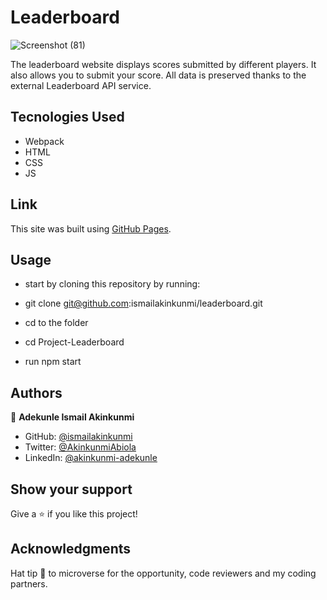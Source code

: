 # Leaderboard

![Screenshot (81)](https://user-images.githubusercontent.com/37457094/152144112-8ab08e78-58cc-418c-a08b-3cee0a6d8354.png)

The leaderboard website displays scores submitted by different players. It also allows you to submit your score. All data is preserved thanks to the external Leaderboard API service.

## Tecnologies Used

- Webpack
- HTML
- CSS
- JS

## Link

This site was built using [GitHub Pages](https://https://ismailakinkunmi.github.io/Leaderboard/dist/).

## Usage

- start by cloning this repository by running:

- git clone git@github.com:ismailakinkunmi/leaderboard.git

- cd to the folder

- cd Project-Leaderboard

- run npm start

## Authors

👤 **Adekunle Ismail Akinkunmi**

- GitHub: [@ismailakinkunmi](https://github.com/ismailakinkunmi)
- Twitter: [@AkinkunmiAbiola](https://twitter.com/AkinkunmiAbiola)
- LinkedIn: [@akinkunmi-adekunle](https://www.linkedin.com/in/ismail-akinkunmi-adekunle-b810aa155/)

## Show your support

Give a ⭐️ if you like this project!

## Acknowledgments

Hat tip 👒 to microverse for the opportunity, code reviewers and my coding partners.
